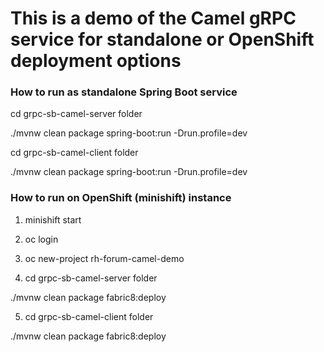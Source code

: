 # This is a demo of the Camel gRPC service for standalone or OpenShift deployment options

### How to run as standalone Spring Boot service

cd grpc-sb-camel-server folder
 
./mvnw clean package spring-boot:run -Drun.profile=dev

cd grpc-sb-camel-client folder

./mvnw clean package spring-boot:run -Drun.profile=dev

### How to run on OpenShift (minishift) instance

1. minishift start

2. oc login 

3. oc new-project rh-forum-camel-demo

4. cd grpc-sb-camel-server folder

./mvnw clean package fabric8:deploy

5. cd grpc-sb-camel-client folder

./mvnw clean package fabric8:deploy